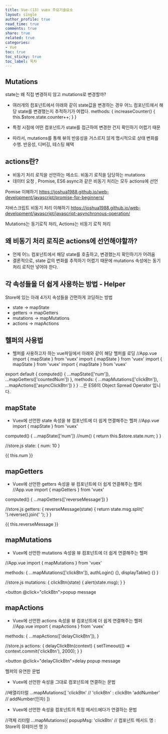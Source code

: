 ```yaml
---
title: Vue-(13) vuex 주요기술요소
layout: single
author_profile: true
read_time: true
comments: true
share: true
related: true
categories:
- Vue
toc: true
toc_sticky: true
toc_label: 목차
---
```



## Mutations
state는 왜 직접 변경하지 않고 mutations로 변경할까?

- 여러개의 컴포넌트에서 아래와 같이 state값을 변경하는 경우 어느 컴포넌트에서 해당 state를 변경했는지 추적하기가 여렵다.
methods: {
	increaseCounter() { this.$store.state.counter++; }
}

- 특정 시점에 어떤 컴포넌트가 state를 접근하여 변경한 건지 확인하기 어렵기 때문
- 따라서, mutations를 통해 뷰의 반응성을 거스르지 않게 명시적으로 상태 변화를 수행. 반응성, 디버깅, 테스팅 혜택 

## actions란?
- 비동기 처리 로직을 선언하는 메소드. 비동기 로직을 담당하는 mutations
- 데이터 요청 , Promise, ES6 async과 같은 비동기 처리는 모두 actions에 선언

Pomise 이해하기
https://joshua1988.github.io/web-development/javascript/promise-for-beginners/

자바스크립트 비동기 처리 이해하기
https://joshua1988.github.io/web-development/javascript/javascript-asynchronous-operation/

Mutations는 동기로직 처리, Actions는 비동기 로직 처리

## 왜 비동기 처리 로직은 actions에 선언해야할까?
- 언제 어느 컴포넌트에서 해당 state를 호출하고, 변경했는지 확인하기가 어려움
- 결론적으로, state 값의 변화를 추적하기 어렵기 때문에 mutations 속성에는 동기 처리 로직만 넣어야 한다.

## 각 속성들을 더 쉽게 사용하는 방법 - Helper
Store에 있는 아래 4가지 속성들을 간편하게 코딩하는 방법
- state -> mapState
- getters -> mapGetters
- mutations -> mapMutations
- actions -> mapActions

## 헬퍼의 사용법
- 헬퍼를 사용하고자 하는 vue파일에서 아래와 같이 해당 헬퍼를 로딩
//App.vue
import { mapState } from 'vuex'
import { mapState } from 'vuex'
import { mapState } from 'vuex'
import { mapState } from 'vuex'

export default { 
	computed() { ...mapState(['num']), ...mapGetters(['countedNum']) },
	methods: { ...mapMutations(['clickBtn']), ...mapActions(['asyncClickBtn']) }
}
...은 ES6의 Object Spread Operator 입니다.

## mapState
- Vuex에 선언한 state 속성을 뷰 컴포넌트에 더 쉽게 연결해주는 헬퍼
//App.vue
import { mapState }  from 'vuex'

computed() {
	...mapState(['num'])
	//num() { return this.$store.state.num; }
}

//store.js
state: {
	num: 10
}

<!-- <p> {{ this.$store.state.num }} </p> -->
<p> {{ this.num }} </p>

## mapGetters
- Vuex에 선언한 getters 속성을 뷰 컴포넌트에 더 쉽게 연결해주는 헬퍼
//App.vue
import { mapGetters } from 'vuex'

computed() { ...mapGetters(['reverseMessage']) }

//store.js
getters: {
	reverseMessage(state) {
		return state.msg.split(' ').reverse().join(' ');
	}
}

<!-- <p> {{ this.$store.getters.reverseMessage }} </p> -->
<p> {{ this.reverseMessage }} </p>

## mapMutations
- Vuex에 선언한 mutations 속성을 뷰 컴포넌트에 더 쉽게 연결해주는 헬퍼

//App.vue
import { mapMutations } from 'vuex'

methods: {
	...mapMutations(['clickBtn']),
	authLogin() {},
	displayTable() {}
}

//store.js
mutations: {
	clickBtn(state) {
		alert(state.msg);
	}
}

<button @click="clickBtn">popup message</button>


## mapActions
- Vuex에 선언한 actions 속성을 뷰 컴포넌트에 더 쉽게 연결해주는 헬퍼
//App.vue
import { mapActions } from 'vuex'

methods: {
	...mapActions(['delayClickBtn']),
}

//store.js
actions: {
	delayClickBtn(context) {
		setTimeout(() => context.commit('clickBtn'), 2000);
	}
}

<button @click="delayClickBtn">delay popup message</button>

헬퍼의 유연한 문법
- Vuex에 선언한 속성을 그대로 컴포넌트에 연결하는 문법

//배열리터럴
...mapMutations([
	'clickBtn' // 'clickBtn' : clickBtn
	'addNumber' // addNumber(인자)
])

- Vuex에 선언한 속성을 컴포넌트의 특정 메서드에다가 연결하는 문법

//객체 리터럴
...mapMutations({
	popupMsg: 'clickBtn' // 컴포넌트 메서드 명 : Store의 뮤테이션 명
})



